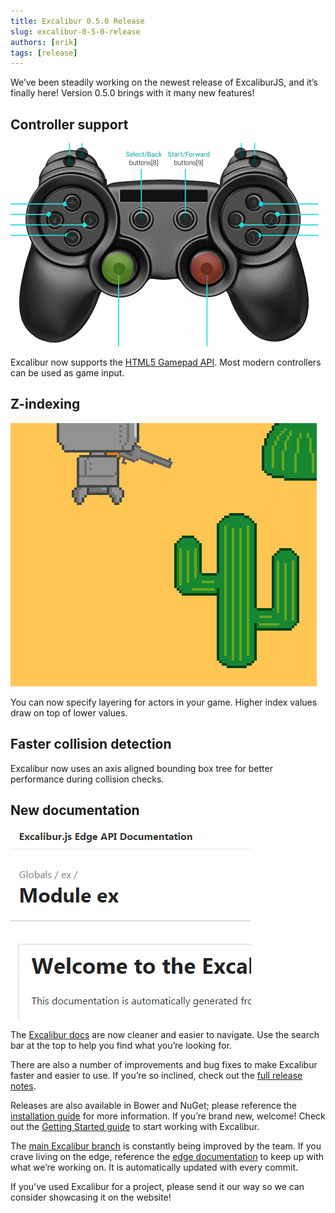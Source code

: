 ```yaml
---
title: Excalibur 0.5.0 Release
slug: excalibur-0-5-0-release
authors: [erik]
tags: [release]
---
```


We’ve been steadily working on the newest release of ExcaliburJS, and it’s finally here! Version 0.5.0 brings with it many new features!

## Controller support

![controller support input detection](./excalibur-0-5-0-release-controller-support.gif)

Excalibur now supports the [HTML5 Gamepad API](https://www.html5rocks.com/en/tutorials/doodles/gamepad/). Most modern controllers can be used as game input.

## Z-indexing

![demo of z-indexing, showing a robot moving in front of and behind a cactus](./excalibur-0-5-0-release-z-indexing.gif)

You can now specify layering for actors in your game. Higher index values draw on top of lower values.

## Faster collision detection

Excalibur now uses an axis aligned bounding box tree for better performance during collision checks.

## New documentation

![demo of documentation search bar autocomplete](./excalibur-0-5-0-release-docs-search-bar.gif)

The [Excalibur docs](https://excaliburjs.com/docs) are now cleaner and easier to navigate. Use the search bar at the top to help you find what you’re looking for.

There are also a number of improvements and bug fixes to make Excalibur faster and easier to use. If you’re so inclined, check out the [full release notes](https://github.com/excaliburjs/Excalibur/releases/tag/v0.5.0).

Releases are also available in Bower and NuGet; please reference the [installation guide](https://excaliburjs.com/docs/install.html) for more information. If you’re brand new, welcome! Check out the [Getting Started guide](https://excaliburjs.com/docs/quickstart.html) to start working with Excalibur.

The [main Excalibur branch](https://github.com/excaliburjs/Excalibur) is constantly being improved by the team. If you crave living on the edge, reference the [edge documentation](https://excaliburjs.com/docs/) to keep up with what we’re working on. It is automatically updated with every commit.

If you’ve used Excalibur for a project, please send it our way so we can consider showcasing it on the website!
